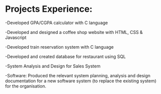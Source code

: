 # Projects Experience:
  -Developed GPA/CGPA calculator with C language
  
  -Developed and designed a coffee shop website with HTML, CSS & Javascript
  
  -Developed train reservation system with C language
  
  -Developed and created database for restaurant using SQL
  
  -System Analysis and Design for Sales System
  
  -Software: Produced the relevant system planning, analysis and design documentation for a new software system (to replace the existing
   system) for the organisation. 
